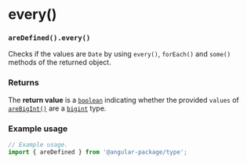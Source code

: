 # every()

### `areDefined().every()`

Checks if the values are `Date` by using `every()`, `forEach()` and `some()` methods of the returned object.

### Returns

The **return value** is a [`boolean`](https://developer.mozilla.org/en-US/docs/Web/JavaScript/Reference/Global\_Objects/Boolean) indicating whether the provided `values` of [`areBigInt()`](../arebigint/) are a [`bigint`](https://developer.mozilla.org/en-US/docs/Web/JavaScript/Reference/Global\_Objects/BigInt) type.

### Example usage

```typescript
// Example usage.
import { areDefined } from '@angular-package/type';


```

